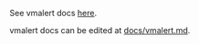 See vmalert docs [here](https://docs.victoriametrics.com/vmalert/).

vmalert docs can be edited at [docs/vmalert.md](https://github.com/zzylol/VictoriaMetrics-cluster/blob/master/docs/vmalert.md).
